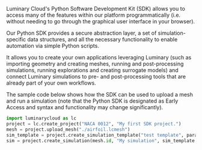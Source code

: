 Luminary Cloud's Python Software Development Kit (SDK) allows you to access many of the features within our platform programmatically (i.e. without needing to go through the graphical user interface in your browser).

Our Python SDK provides a secure abstraction layer, a set of simulation-specific data structures, and all the necessary functionality to enable automation via simple Python scripts.

It allows you to create your own applications leveraging Luminary (such as importing geometry and creating meshes, running and post-processing simulations, running explorations and creating surrogate models) and connect Luminary simulations to pre- and post-processing tools that are already part of your own workflows.

The sample code below shows how the SDK can be used to upload a mesh and run a
simulation (note that the Python SDK is designated as Early Access and syntax
and functionality may change significantly).

```py
import luminarycloud as lc
project = lc.create_project("NACA 0012", "My first SDK project.")
mesh = project.upload_mesh("./airfoil.lcmesh")
sim_template = project.create_simulation_template("test template", params_json_path="./simulation_template.json")
sim = project.create_simulation(mesh.id, "My simulation", sim_template.id)
```
